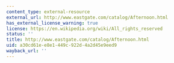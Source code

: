 ```yaml
---
content_type: external-resource
external_url: http://www.eastgate.com/catalog/Afternoon.html
has_external_license_warning: true
license: https://en.wikipedia.org/wiki/All_rights_reserved
status: ''
title: http://www.eastgate.com/catalog/Afternoon.html
uid: a30cd61e-e8e1-449c-922d-4a2d45e9eed9
wayback_url: ''
---
```

